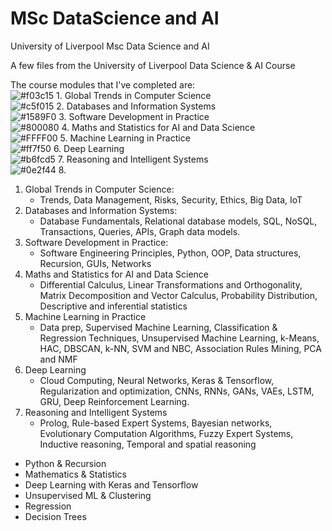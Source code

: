 # MSc DataScience and AI
University of Liverpool 
Msc Data Science and AI

A few files from the University of Liverpool Data Science & AI Course 

The course modules that I've completed are:    
![#f03c15](https://via.placeholder.com/15/f03c15/f03c15.png) 1. Global Trends in Computer Science   
![#c5f015](https://via.placeholder.com/15/c5f015/c5f015.png) 2. Databases and Information Systems  
![#1589F0](https://via.placeholder.com/15/1589F0/1589F0.png) 3. Software Development in Practice  
![#800080](https://via.placeholder.com/15/800080/#800080.png) 4. Maths and Statistics for AI and Data Science   
![#FFFF00](https://via.placeholder.com/15/FFFF00/FFFF00.png) 5. Machine Learning in Practice   
![#ff7f50](https://via.placeholder.com/15/ff7f50/ff7f50.png) 6. Deep Learning  
![#b6fcd5](https://via.placeholder.com/15/b6fcd5/b6fcd5.png) 7. Reasoning and Intelligent Systems    
![#0e2f44](https://via.placeholder.com/15/0e2f44/0e2f44.png) 8.   
    

1. Global Trends in Computer Science:
    * Trends, Data Management, Risks, Security, Ethics, Big Data, IoT
2. Databases and Information Systems:
    * Database Fundamentals, Relational database models, SQL, NoSQL, Transactions, Queries, APIs, Graph data models.  
3. Software Development in Practice:
    * Software Engineering Principles, Python, OOP, Data structures, Recursion, GUIs, Networks
4. Maths and Statistics for AI and Data Science
    * Differential Calculus, Linear Transformations and Orthogonality, Matrix Decomposition and Vector Calculus, Probability Distribution, Descriptive and inferential statistics
5. Machine Learning in Practice
    * Data prep, Supervised Machine Learning, Classification & Regression Techniques, Unsupervised Machine Learning, k-Means, HAC, DBSCAN, k-NN, SVM and NBC, Association Rules Mining,  PCA and NMF
6. Deep Learning
    * Cloud Computing, Neural Networks, Keras & Tensorflow, Regularization and optimization, CNNs, RNNs, GANs, VAEs, LSTM, GRU, Deep Reinforcement Learning.
7. Reasoning and Intelligent Systems
    * Prolog, Rule-based Expert Systems, Bayesian networks, Evolutionary Computation Algorithms, Fuzzy Expert Systems, Inductive reasoning, Temporal and spatial reasoning
* Python & Recursion 
* Mathematics & Statistics
* Deep Learning with Keras and Tensorflow
* Unsupervised ML & Clustering
* Regression
* Decision Trees


